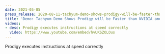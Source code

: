 ```yaml
---
date: 2021-05-05
press_release: 2020-08-11-tachyum-demo-shows-prodigy-will-be-faster-than-nvidia-and-intel-chips
title: 'Demo: Tachyum Demo Shows Prodigy will be Faster than NVIDIA and Intel Chips'
videos:
- desc: Prodigy executes instructions at speed correctly
  video: https://www.youtube.com/embed/hvUKSZOLOus
---
```


Prodigy executes instructions at speed correctly